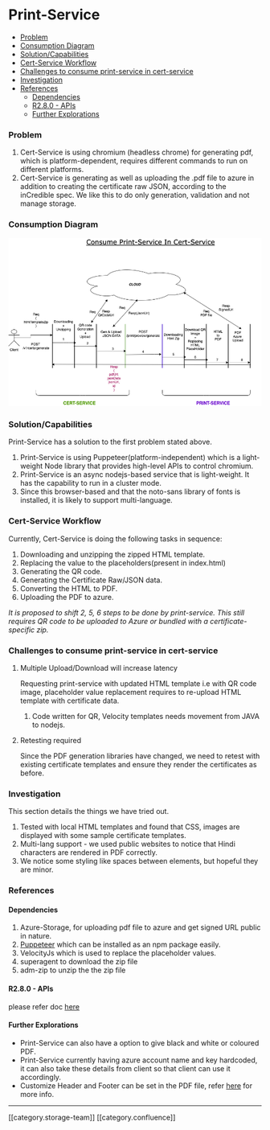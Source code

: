 # Print-Service

* [Problem](print-service.md#problem)
* [Consumption Diagram](print-service.md#consumption-diagram)
* [Solution/Capabilities](print-service.md#solution/capabilities)
* [Cert-Service Workflow](print-service.md#cert-service-workflow)
* [Challenges to consume print-service in cert-service](print-service.md#challenges-to-consume-print-service-in-cert-service)
* [Investigation](print-service.md#investigation)
* [References](print-service.md#references)
  * [Dependencies](print-service.md#dependencies)
  * [R2.8.0 - APIs](print-service.md#r2.8.0---apis)
  * [Further Explorations](print-service.md#further-explorations)

### Problem

1. Cert-Service is using chromium (headless chrome) for generating pdf, which is platform-dependent, requires different commands to run on different platforms.
2. Cert-Service is generating as well as uploading the .pdf file to azure in addition to creating the certificate raw JSON, according to the inCredible spec. We like this to do only generation, validation and not manage storage.

### Consumption Diagram

![](../../../../../.gitbook/assets/cert-print.png)

### Solution/Capabilities

Print-Service has a solution to the first problem stated above.

1. Print-Service is using Puppeteer(platform-independent) which is a light-weight Node library that provides high-level APIs to control chromium.
2. Print-Service is an async nodejs-based service that is light-weight. It has the capability to run in a cluster mode.
3. Since this browser-based and that the noto-sans library of fonts is installed, it is likely to support multi-language.

### Cert-Service Workflow

Currently, Cert-Service is doing the following tasks in sequence:

1. Downloading and unzipping the zipped HTML template.
2. Replacing the value to the placeholders(present in index.html)
3. Generating the QR code.
4. Generating the Certificate Raw/JSON data.
5. Converting the HTML to PDF.
6. Uploading the PDF to azure.

_It is proposed to shift 2, 5, 6 steps to be done by print-service. This still requires QR code to be uploaded to Azure or bundled with a certificate-specific zip._

### Challenges to consume print-service in cert-service

1.  Multiple Upload/Download will increase latency

    Requesting print-service with updated HTML template i.e with QR code image, placeholder value replacement requires to re-upload HTML template with certificate data.

    1. Code written for QR, Velocity templates needs movement from JAVA to nodejs.
2.  Retesting required

    Since the PDF generation libraries have changed, we need to retest with existing certificate templates and ensure they render the certificates as before.

### Investigation

This section details the things we have tried out.

1. Tested with local HTML templates and found that CSS, images are displayed with some sample certificate templates.
2. Multi-lang support - we used public websites to notice that Hindi characters are rendered in PDF correctly.
3. We notice some styling like spaces between elements, but hopeful they are minor.

### References

#### Dependencies

1. Azure-Storage, for uploading pdf file to azure and get signed URL public in nature.
2. [Puppeteer](https://developers.google.com/web/tools/puppeteer) which can be installed as an npm package easily.
3. VelocityJs which is used to replace the placeholder values.
4. superagent to download the zip file
5. adm-zip to unzip the the zip file

#### R2.8.0 - APIs

please refer doc [here](https://project-sunbird.atlassian.net/wiki/spaces/UM/pages/1316028442/Print-Service+APIs)

#### Further Explorations

* Print-Service can also have a option to give black and white or coloured PDF.
* Print-Service currently having azure account name and key hardcoded, it can also take these details from client so that client can use it accordingly.
* Customize Header and Footer can be set in the PDF file, refer [here](https://project-sunbird.atlassian.net/wiki/spaces/UM/pages/1290502242/E-Creds+Page+Configs) for more info.

***

\[\[category.storage-team]] \[\[category.confluence]]
